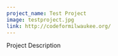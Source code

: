 ```yaml
---
project_name: Test Project
image: testproject.jpg
link: http://codeformilwaukee.org/
---
```


Project Description
